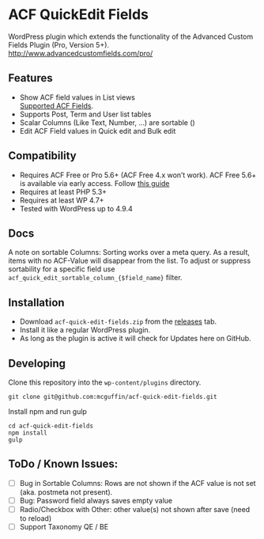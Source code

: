 ACF QuickEdit Fields
====================

WordPress plugin which extends the functionality of the Advanced Custom Fields Plugin (Pro, Version 5+).  
http://www.advancedcustomfields.com/pro/

Features
--------
 - Show ACF field values in List views  
   [Supported ACF Fields](https://github.com/mcguffin/acf-quick-edit-fields/wiki/Supported-ACF-Fields).
 - Supports Post, Term and User list tables
 - Scalar Columns (Like Text, Number, ...) are sortable ()  
 - Edit ACF Field values in Quick edit and Bulk edit

Compatibility
-------------
 - Requires ACF Free or Pro 5.6+ (ACF Free 4.x won’t work). ACF Free 5.6+ is available via early access. Follow [this guide](https://www.advancedcustomfields.com/resources/upgrade-guide-version-5/)
 - Requires at least PHP 5.3+
 - Requires at least WP 4.7+
 - Tested with WordPress up to 4.9.4

Docs
----

A note on sortable Columns: Sorting works over a meta query. As a result, items
with no ACF-Value will disappear from the list. To adjust or suppress sortability
for a specific field use `acf_quick_edit_sortable_column_{$field_name}` filter.


Installation
------------

 - Download `acf-quick-edit-fields.zip` from the [releases](../../releases/latest) tab.
 - Install it like a regular WordPress plugin.
 - As long as the plugin is active it will check for Updates here on GitHub.


Developing
----------

Clone this repository into the `wp-content/plugins` directory.

    git clone git@github.com:mcguffin/acf-quick-edit-fields.git

Install npm and run gulp

    cd acf-quick-edit-fields
    npm install
    gulp


ToDo / Known Issues:
-----
 - [ ] Bug in Sortable Columns: Rows are not shown if the ACF value is not set (aka. postmeta not present).
 - [ ] Bug: Password field always saves empty value
 - [ ] Radio/Checkbox with Other: other value(s) not shown after save (need to reload)
 - [ ] Support Taxonomy QE / BE
